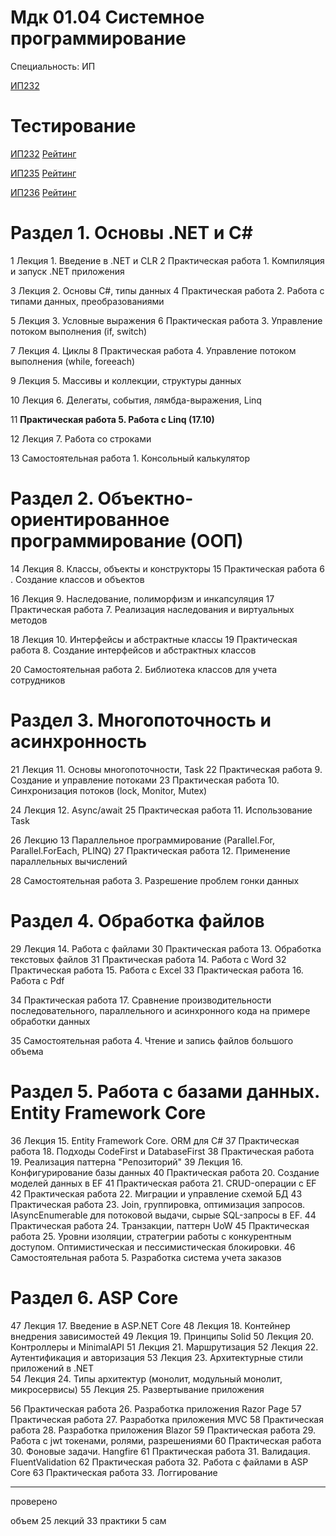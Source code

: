 # Мдк 01.04 Системное программирование
Специальность: ИП
    
<a href="./course/Раздел 1. Основы .NET и С#/">ИП232</a>
    
# Тестирование

<a href="http.//prep.scc/cgi-bin/testm/view.pl?prep=asv&grp=ip-232&prd=1004">ИП232</a>
<a href="http.//prep.scc/cgi-bin/testm/jrn_reyting.pl?prep=asv&sp=0907&grp=ip-232&prd=1004">Рейтинг</a>

<a href="http.//prep.scc/cgi-bin/testm/view.pl?prep=asv&grp=ip-235&prd=1004">ИП235</a>
<a href="http.//prep.scc/cgi-bin/testm/jrn_reyting.pl?prep=asv&sp=0907&grp=ip-235&prd=1004">Рейтинг</a>

<a href="http.//prep.scc/cgi-bin/testm/view.pl?prep=asv&grp=ip-236&prd=1004">ИП236</a>
<a href="http.//prep.scc/cgi-bin/testm/jrn_reyting.pl?prep=asv&sp=0907&grp=ip-236&prd=1004">Рейтинг</a>

# Раздел 1. Основы .NET и С#

1 Лекция 1. Введение в .NET и CLR
2 Практическая работа 1. Компиляция и запуск .NET приложения

3 Лекция 2. Основы C#, типы данных
4 Практическая работа 2. Работа с типами данных, преобразованиями

5 Лекция 3. Условные выражения
6 Практическая работа 3. Управление потоком выполнения (if, switch)

7 Лекция 4. Циклы
8 Практическая работа 4. Управление потоком выполнения (while, foreeach)

9 Лекция 5. Массивы и коллекции, структуры данных

10 Лекция 6. Делегаты, события, лямбда-выражения, Linq

11 **Практическая работа 5. Работа с Linq (17.10)** 

12 Лекция 7. Работа со строками

13 Самостоятельная работа 1. Консольный калькулятор


# Раздел 2. Объектно-ориентированное программирование (ООП)

14 Лекция 8. Классы, объекты и конструкторы
15 Практическая работа 6 . Создание классов и объектов

16 Лекция 9. Наследование, полиморфизм и инкапсуляция
17 Практическая работа 7. Реализация наследования и виртуальных методов


18 Лекция 10. Интерфейсы и абстрактные классы
19 Практическая работа 8. Создание интерфейсов и абстрактных классов

20 Самостоятельная работа 2. Библиотека классов для учета сотрудников


# Раздел 3. Многопоточность и асинхронность

21 Лекция 11. Основы многопоточности, Task
22 Практическая работа 9. Создание и управление потоками
23 Практическая работа 10. Синхронизация потоков (lock, Monitor, Mutex)

24 Лекция 12. Async/await
25 Практическая работа 11. Использование Task

26 Лекцию 13 Параллельное программирование (Parallel.For, Parallel.ForEach, PLINQ)
27 Практическая работа 12. Применение параллельных вычислений


28 Самостоятельная работа 3. Разрешение проблем гонки данных

# Раздел 4. Обработка файлов

29 Лекция 14. Работа с файлами
30 Практическая работа 13. Обработка текстовых файлов
31 Практическая работа 14. Работа с Word
32 Практическая работа 15. Работа с Excel
33 Практическая работа 16. Работа с Pdf

34 Практическая работа 17. Сравнение производительности последовательного, параллельного и асинхронного кода на примере обработки данных

35 Самостоятельная работа 4. Чтение и запиcь файлов большого объема


# Раздел 5. Работа с базами данных. Entity Framework Core

36 Лекция 15. Entity Framework Core. ORM для C#
37 Практическая работа 18. Подходы CodeFirst и DatabaseFirst
38 Практическая работа 19. Реализация паттерна "Репозиторий"
39 Лекция 16. Конфигурирование базы данных
40 Практическая работа 20. Создание моделей данных в EF
41 Практическая работа 21. CRUD-операции с EF
42 Практическая работа 22. Миграции и управление схемой БД
43 Практическая работа 23. Join, группировка, оптимизация запросов. IAsyncEnumerable для потоковой выдачи, сырые SQL-запросы в EF.
44 Практическая работа 24. Транзакции, паттерн UoW
45 Практическая работа 25. Уровни изоляции, стратегрии работы с конкурентным доступом. Оптимистическая и пессимистическая блокировки.
46 Самостоятельная работа 5. Разработка система учета заказов

# Раздел 6. ASP Core

47 Лекция 17. Введение в ASP.NET Core
48 Лекция 18. Контейнер внедрения зависимостей
49 Лекция 19. Принципы Solid
50 Лекция 20. Контроллеры и MinimalAPI
51 Лекция 21. Маршрутизация
52 Лекция 22. Аутентификация и авторизация
53 Лекция 23. Архитектурные стили приложений в .NET   
54 Лекция 24. Типы архитектур (монолит, модульный монолит, микросервисы)
55 Лекция 25. Развертывание приложения

56 Практическая работа 26. Разработка приложения Razor Page
57 Практическая работа 27. Разработка приложения MVC
58 Практическая работа 28. Разработка приложения Blazor
59 Практическая работа 29. Работа с jwt токенами, ролями, разрешениями
60 Практическая работа 30. Фоновые задачи. Hangfire
61 Практическая работа 31. Валидация. FluentValidation
62 Практическая работа 32. Работа с файлами в ASP Core
63 Практическая работа 33. Логгирование 

---
проверено

объем
25 лекций
33 практики
5 сам
